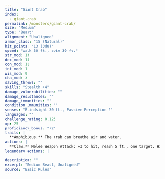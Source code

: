 ```yaml
---
title: "Giant Crab"
index:
  - giant-crab
permalink: /monsters/giant-crab/
size: "Medium"
type: "Beast"
alignment: "Unaligned"
armor_class: "15 (Natural)"
hit_points: "13 (3d8)"
speed: "walk 30 ft., swim 30 ft."
str_mod: 13
dex_mod: 15
con_mod: 11
int_mod: 1
wis_mod: 9
cha_mod: 3
saving_throws: ""
skills: "Stealth +4"
damage_vulnerabilities: ""
damage_resistances: ""
damage_immunities: ""
condition_immunities: ""
senses: "Blindsight 30 ft., Passive Perception 9"
languages: ""
challenge_rating: 0.125
xp: 25
proficiency_bonus: "+2"
traits: |
  **Amphibious.** The crab can breathe air and water.
actions: |
  **Claw.** Melee Weapon Attack: +3 to hit, reach 5 ft., one target. Hit: 4 (1d6 + 1) bludgeoning damage, and the target is grappled (escape DC 11). The crab has two claws, each of which can grapple only one target.  
legendary_actions: |
  
description: ""
excerpt: "Medium Beast, Unaligned"
source: "Basic Rules"
---
```

